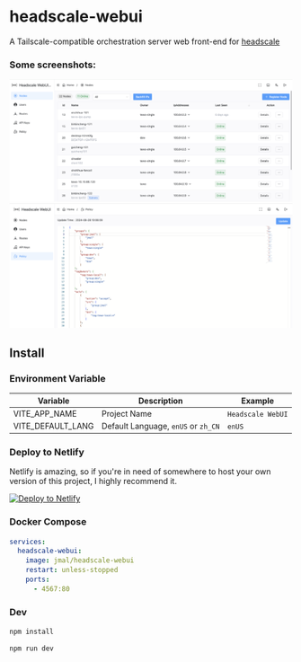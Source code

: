 # headscale-webui
A Tailscale-compatible orchestration server web front-end for [headscale](https://github.com/juanfont/headscale)

### Some screenshots:
![node_demo.png](doc/node_demo.png)
![policy_demo.png](doc/policy_demo.png)

## Install

### Environment Variable

| Variable | Description                  | Example           |
|----|------------------------------|-------------------|
| VITE_APP_NAME | Project Name                 | `Headscale WebUI` |
| VITE_DEFAULT_LANG | Default Language, `enUS` or `zh_CN` | `enUS`            |

### Deploy to Netlify
Netlify is amazing, so if you're in need of somewhere to host your own version of this project, I highly recommend it.

[![Deploy to Netlify](https://www.netlify.com/img/deploy/button.svg)](https://app.netlify.com/start/deploy?repository=https://github.com/jamebal/headscale-webui)

### Docker Compose

```yaml
services:
  headscale-webui:
    image: jmal/headscale-webui
    restart: unless-stopped
    ports:
      - 4567:80
```

### Dev

```shell
npm install
```
```
npm run dev
```
